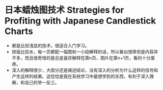 # 日本蜡烛图技术 Strategies for Profiting with Japanese Candlestick Charts

- 都是比较浅显的技术，很适合入门学习。
- 排版比较水，每一页都配一幅图和一小段解释的话，所以看似很厚但是内容并不多，而且很奇怪的是总是喜欢解释在第n页，图片在第n+1页，看的十分蛋疼。
- 深入的解释很少，大部分还是阐述结论，没有深入的分析为什么这样的信号和产生这样的结果。这恰恰是我在系统学习中最想学到的东西，有利于深入理解，和自己的举一反三。
